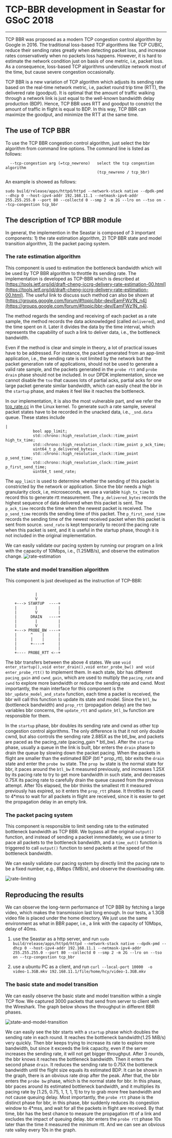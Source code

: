 # TCP-BBR development in Seastar for GSoC 2018
------

TCP BBR was proposed as a modern TCP congestion control algorithm by Google in 2016. The traditional loss-based TCP algorithms like TCP CUBIC, reduce their sending rates greatly when detecting packet loss, and increase rates conservatively when no packets loss happens. However, it is hard to estimate the network condition just on basis of one metric, i.e, packet loss. As a consequence, loss-based TCP algorithms underutilize network most of the time, but cause severe congestion occasionally.

TCP BBR is a new variation of TCP algorithm which adjusts its sending rate based on the real-time network metric, i.e, packet round trip time (RTT), the delivered rate (goodput). It is optimal that the amount of traffic walking through a network link is just equal to the well-known bandwidth delay production (BDP). Hence, TCP BBR uses RTT and goodput to constrict the amount of traffic in flight is equal to BDP. In this way, TCP BBR can maximize the goodput, and minimize the RTT at the same time.


## The use of TCP BBR


To use the TCP BBR congestion control algorithm, just select the bbr algorithm from command line options. The command line is listed as follows:

```TCP congestion algorithm options:
  --tcp-congestion arg (=tcp_newreno)   select the tcp congestion algorithm 
                                        (tcp_newreno / tcp_bbr)
```

An example is showed as follows:

`sudo build/release/apps/httpd/httpd --network-stack native --dpdk-pmd --dhcp 0 --host-ipv4-addr 192.168.11.1 --netmask-ipv4-addr 255.255.255.0 --port 80 --collectd 0 --smp 2 -m 2G --lro on --tso on --tcp-congestion tcp_bbr`


## The description of TCP BBR module

In general, the implemention in the Seastar is composed of 3 important components: 1) the rate estimation algorithm, 2) TCP BBR state and model transition algorithm, 3) the packet pacing system.

### The rate estimation algorithm 

This component is used to estimation the bottleneck bandwidth which will be used by TCP BBR algorithm to throttle its sending rate. The implementation is developed as TCP-BBR which is described at [https://tools.ietf.org/id/draft-cheng-iccrg-delivery-rate-estimation-00.html](https://tools.ietf.org/id/draft-cheng-iccrg-delivery-rate-estimation-00.html).
The useful link to discuss such method can also be shown at [https://groups.google.com/forum/#!topic/bbr-dev/EamFWz1N_n4](https://groups.google.com/forum/#!topic/bbr-dev/EamFWz1N_n4). 

The method regards the sending and receiving of each packet as a rate sample, the method records the data acknowledged (called `delivered`), and the time spent on it. Later it divides the data by the time interval, which represents the capability of such a link to deliver data, i.e., the bottleneck bandwidth.

Even if the method is clear and simple in theory, a lot of practical issues have to be addressed. For instance, the packet generated from an app-limit application, i.e., the sending rate is not limited by the network but the packet generation rate of applications,  should not be used to generate a valid rate sample, and the packets generated in the `probe rtt` and `probe drain` phase should not be included. In our DPDK implementation, since we cannot disable the `tso` that causes lots of partial acks, partial acks for one large packet generate similar bandwidth, which can easily cheat the bbr in the `startup` phase, and makes it feel like it reaches the bottleneck.

In our implementation, it is also the most vulnerable part, and we refer the  [tcp_rate.cc](https://elixir.bootlin.com/linux/latest/source/net/ipv4/tcp_rate.c) in the Linux kernel. To generate such a rate sample, several packet states have to be recorded in the unacked data, i.e., `_snd.data` queue. These states include
```         
|
            bool app_limit;  
            std::chrono::high_resolution_clock::time_point high_tx_time;
            std::chrono::high_resolution_clock::time_point p_ack_time;
            uint64_t p_delivered_bytes;
            std::chrono::high_resolution_clock::time_point p_send_time;
            std::chrono::high_resolution_clock::time_point p_first_send_time;
            uint64_t send_rate;
```

The `app_limit` is used to determine whether the sending of this packet is constricted by the network or application. Since the bbr needs a high granularity clock, i.e, microseconds, we use a variable `high_tx_time` to record this to generate rtt measurement. The `p_delivered_bytes` records the highest sequence of data delivered when this packet is sent. The `p_ack_time` records the time when the newest packet is received. The `p_send_time` records the sending time of this packet. The `p_first_send_time` records the sending time of the newest received packet when this packet is sent from source. `send_rate` is kept temporarily to record the pacing rate when this packet is sent, and it is useful in the startup phase, though it is not included in the original implementation.

We can easily validate our pacing system by running our program on a link with the capacity of 10Mbps, i.e., (1.25MB/s), and observe the estimation change.
![rate-estimation](rate-estimation.PNG)

### The state and model transition algorithm

This component is just developed as the instruction of TCP-BBR:

```

             |
             V
    +---> STARTUP  ----+
    |        |         |
    |        V         |
    |      DRAIN   ----+
    |        |         |
    |        V         |
    +---> PROBE_BW ----+
    |      ^    |      |
    |      |    |      |
    |      +----+      |
    |                  |
    +---- PROBE_RTT <--+

```
The bbr transfers between the above 4 states. We use `void enter_startup(),void enter_drain(),void enter_probe_bw() and void enter_probe_rtt()` to implement them. In each state, bbr has different `pacing_gain` and `cwnd_gain`, which are used to multiply the `pacing_rate` and `cwnd` to explore more bandwidth or reduce the sending rate and cwnd. Most importantly, the main interface for this component is the `bbr_update_model_and_state` function, each time a packet is received, the bbr will call this function to update its state and model. Since the `btl_bw` (bottleneck bandwidth) and `prop_rtt` (propagation delay) are the two variables bbr concerns, the `update_rtt` and `update_btl_bw` function are responsible for them.

In the `startup` phase, bbr doubles its sending rate and cwnd as other tcp congestion control algorithms. The only difference is that it not only double cwnd, but also controls the sending rate 2.885X as the btl_bw, and packets are paced as the pacing_rate (pacing_gain * btl_bw). After the `startup` phase, usually a queue in the link is built, bbr enters the `drain` phase to drain the queue by slowing down the packet pacing. When the packets in flight are smaller than the estimated BDP (btl * prop_rtt), bbr exits the `drain` state and enter the `probe bw` state. The `prop bw` state is the normal state for bbr, it paces around the `btl_bw` it measured previously, and increases 1.25X by its pacing rate to try to get more bandwidth in such state, and decreases 0.75X its pacing rate to carefully drain the queue caused from the previous attempt. After 10s elapsed, the bbr thinks the smallest rtt it measured previously has expired, so it enters the `prop_rtt` phase. It throttles its cwnd to 4*mss to wait for all packets in flight are received, since it is easier to get the propagation delay in an empty link.

### The packet pacing system

This component is responsible to limit sending rate to the estimated bottleneck bandwidth as TCP BBR. We bypass all the original `output()` function, and instead of sending a packet inmmediately, we use a timer to pace all packets to the bottleneck bandwidth, and a `time_out()` function is triggered to call `output()` function to send packets at the speed of the bottleneck bandwidth.

We can easily validate our pacing system by directly limit the pacing rate to be a fixed number, e.g., 8Mbps (1MB/s), and observe the downloading rate.

![rate-limiting](new-packet-pacing.PNG)




## Reproducing the results 

We can observe the long-term performance of TCP BBR by fetching a large video, which makes the transmission last long enough. In our tests, a 1.3GB video file is placed under the home directory. We just use the same environment as what in BBR paper, i.e., a link with the capacity of 10Mbps, delay of 40ms.

1. use the Seastar as a http server, and run `sudo build/release/apps/httpd/httpd --network-stack native --dpdk-pmd --dhcp 0 --host-ipv4-addr 192.168.11.1 --netmask-ipv4-addr 255.255.255.0 --port 80 --collectd 0 --smp 2 -m 2G --lro on --tso on --tcp-congestion tcp_bbr ` 

2. use a ubuntu PC as a client, and run `curl --local-port 10000  -o video-1.3GB.mkv 192.168.11.1/file/home/hcy/video-1.3GB.mkv`

### The basic state and model transition

We can easily observe the basic state and model transition within a single TCP flow. We captured 3000 packets that send from server to client with the Wireshark. The graph below shows the throughput in different BBR phases. 


![state-and-model-transition](single-flow-behavior.PNG)

We can easily see the bbr starts with a `startup` phase which doubles the sending rate in each round. It reaches the bottleneck bandwidth(1.25 MiB/s) very quickly. Then bbr keeps trying to increase its rate to explore more bandwidth, but since it exceeds the link capacity, even if the server increases the sending rate, it will not get bigger throughput. After 3 rounds, the bbr knows it reaches the bottleneck bandwidth. Then it enters the second phase `drain`. It reduces the sending rate to 0.75X the bottleneck bandwidth until the flight size equals its estimated BDP. It can be shown in the graph, there is an obvious rate drop after the peak. After that, the bbr enters the `probe bw` phase, which is the normal state for bbr. In this phase, bbr paces around its estimated bottleneck bandwidth, and it multiplies its pacing rate by [1.25, 0.75, 1, 1, 1, 1] to try to grab more free bandwidth and not cause queuing delay. Most importantly, the `probe rtt` phase is the distinct phase for bbr, in this phase, bbr suddenly reduces its congestion window to 4*mss, and wait for all the packets in flight are received. By that time, bbr has the best chance to measure the propagation rtt of a link and excludes the impact of queuing delay. bbr enters the `probe rtt` phase 10s later than the time it measured the minimum rtt. And we can see an obvious rate valley every 10s in the graph.  

